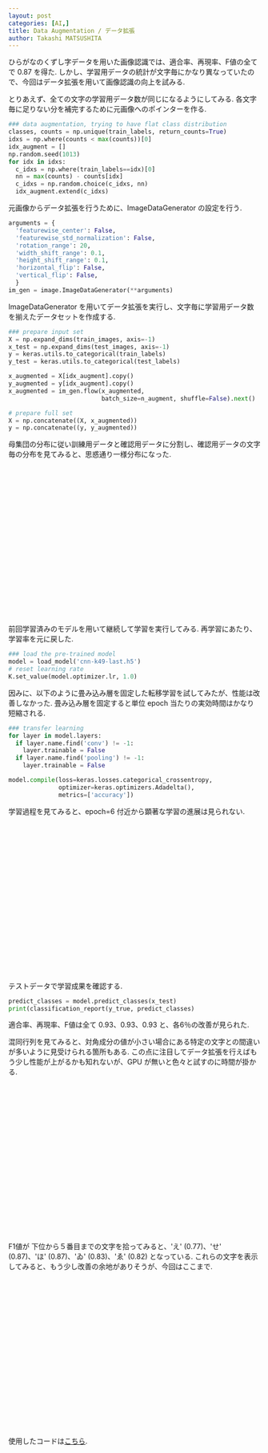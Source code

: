 ```yaml
---
layout: post
categories: [AI,]
title: Data Augmentation / データ拡張
author: Takashi MATSUSHITA
---
```


ひらがなのくずし字データを用いた画像認識では、適合率、再現率、F値の全てで 0.87 を得た. しかし、学習用データの統計が文字毎にかなり異なっていたので、今回はデータ拡張を用いて画像認識の向上を試みる.

とりあえず、全ての文字の学習用データ数が同じになるようにしてみる.
各文字毎に足りない分を補完するために元画像へのポインターを作る.

```python
### data augmentation, trying to have flat class distribution
classes, counts = np.unique(train_labels, return_counts=True)
idxs = np.where(counts < max(counts))[0]
idx_augment = []
np.random.seed(1013)
for idx in idxs:
  c_idxs = np.where(train_labels==idx)[0]
  nn = max(counts) - counts[idx]
  c_idxs = np.random.choice(c_idxs, nn)
  idx_augment.extend(c_idxs)
```

元画像からデータ拡張を行うために、ImageDataGenerator の設定を行う.
```python
arguments = {
  'featurewise_center': False,
  'featurewise_std_normalization': False,
  'rotation_range': 20,
  'width_shift_range': 0.1,
  'height_shift_range': 0.1,
  'horizontal_flip': False,
  'vertical_flip': False,
  }
im_gen = image.ImageDataGenerator(**arguments)
```

ImageDataGenerator を用いてデータ拡張を実行し、文字毎に学習用データ数を揃えたデータセットを作成する.
```python
### prepare input set
X = np.expand_dims(train_images, axis=-1)
x_test = np.expand_dims(test_images, axis=-1)
y = keras.utils.to_categorical(train_labels)
y_test = keras.utils.to_categorical(test_labels)

x_augmented = X[idx_augment].copy()
y_augmented = y[idx_augment].copy()
x_augmented = im_gen.flow(x_augmented,
                          batch_size=n_augment, shuffle=False).next()

# prepare full set
X = np.concatenate((X, x_augmented))
y = np.concatenate((y, y_augmented))
```

母集団の分布に従い訓練用データと確認用データに分割し、確認用データの文字毎の分布を見てみると、思惑通り一様分布になった.

<div align="center">
<svg xmlns="http://www.w3.org/2000/svg" width="400" height="300" viewBox="0 0 800 600">
  {% include figures/cnn-k49-augment-sample.svg %}
</svg>
</div>

前回学習済みのモデルを用いて継続して学習を実行してみる. 再学習にあたり、学習率を元に戻した.
```python
### load the pre-trained model
model = load_model('cnn-k49-last.h5')
# reset learning rate
K.set_value(model.optimizer.lr, 1.0)
```

因みに、以下のように畳み込み層を固定した転移学習を試してみたが、性能は改善しなかった. 畳み込み層を固定すると単位 epoch 当たりの実効時間はかなり短縮される.
```python
### transfer learning
for layer in model.layers:
  if layer.name.find('conv') != -1:
    layer.trainable = False
  if layer.name.find('pooling') != -1:
    layer.trainable = False

model.compile(loss=keras.losses.categorical_crossentropy,
              optimizer=keras.optimizers.Adadelta(),
              metrics=['accuracy'])
```

学習過程を見てみると、epoch=6 付近から顕著な学習の進展は見られない.

<div align="center">
<svg xmlns="http://www.w3.org/2000/svg" width="400" height="300" viewBox="0 0 600 450">
  {% include figures/cnn-k49-augment-hist.svg %}
</svg>
</div>

テストデータで学習成果を確認する.
```python
predict_classes = model.predict_classes(x_test)
print(classification_report(y_true, predict_classes)
```
適合率、再現率、F値は全て 0.93、0.93、0.93 と、各6％の改善が見られた.

混同行列を見てみると、対角成分の値が小さい場合にある特定の文字との間違いが多いように見受けられる箇所もある. この点に注目してデータ拡張を行えばもう少し性能が上がるかも知れないが、GPU が無いと色々と試すのに時間が掛かる.

<div align="center">
<svg xmlns="http://www.w3.org/2000/svg" width="400" height="300" viewBox="0 0 600 450">
  {% include figures/cnn-k49-augment-cm.svg %}
</svg>
</div>

F1値が 下位から５番目までの文字を拾ってみると、'え' (0.77)、'せ' (0.87)、'ほ' (0.87)、'ゐ' (0.83)、'ゑ' (0.82) となっている. これらの文字を表示してみると、もう少し改善の余地がありそうが、今回はここまで.

<div align="center">
<svg xmlns="http://www.w3.org/2000/svg" width="400" height="300" viewBox="0 0 600 450">
  {% include figures/cnn-k49-augment-poor.svg %}
</svg>
</div>

使用したコードは[こちら](https://github.com/takashi-matsushita/lab/blob/master/dnn/cnn-k49-augment.py).

